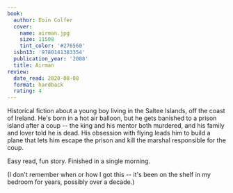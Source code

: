 ```yaml
---
book:
  author: Eoin Colfer
  cover:
    name: airman.jpg
    size: 11508
    tint_color: '#276560'
  isbn13: '9780141383354'
  publication_year: '2008'
  title: Airman
review:
  date_read: 2020-08-08
  format: hardback
  rating: 4
---
```


Historical fiction about a young boy living in the Saltee Islands, off the coast of Ireland.
He's born in a hot air balloon, but he gets banished to a prison island after a coup -- the king and his mentor both murdered, and his family and lover told he is dead.
His obsession with flying leads him to build a plane that lets him escape the prison and kill the marshal responsible for the coup.

Easy read, fun story.
Finished in a single morning.

(I don't remember when or how I got this -- it's been on the shelf in my bedroom for years, possibly over a decade.)